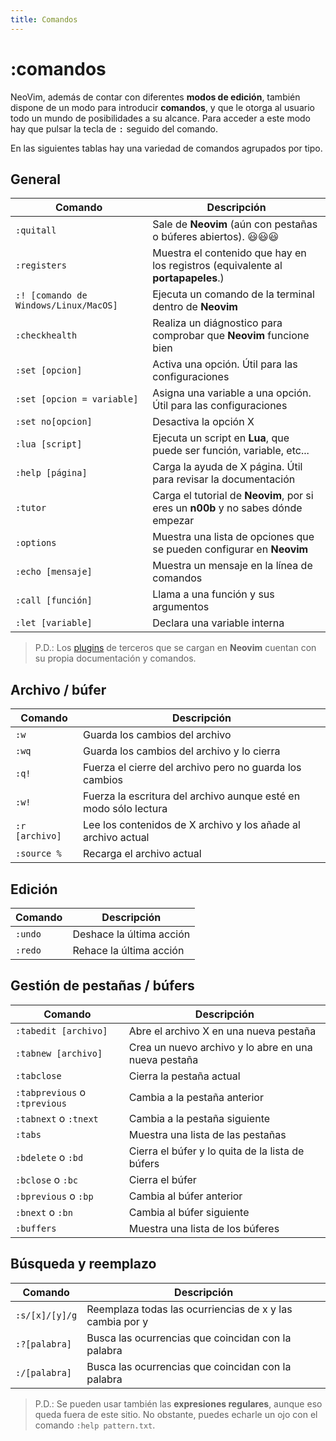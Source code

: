 ```yaml
---
title: Comandos
---
```


# :comandos

NeoVim, además de contar con diferentes **modos de edición**, también dispone de un modo para introducir **comandos**, y que le otorga al usuario todo un mundo de posibilidades a su alcance. Para acceder a este modo hay que pulsar la tecla de <kbd>:</kbd> seguido del comando.

En las siguientes tablas hay una variedad de comandos agrupados por tipo.

## General

| Comando                               | Descripción                                                                       |
| ------------------------------------- | --------------------------------------------------------------------------------- |
| `:quitall`                            | Sale de **Neovim** (aún con pestañas o búferes abiertos). 😃😃😃                  |
| `:registers`                          | Muestra el contenido que hay en los registros (equivalente al **portapapeles**.)  |
| `:! [comando de Windows/Linux/MacOS]` | Ejecuta un comando de la terminal dentro de **Neovim**                            |
| `:checkhealth`                        | Realiza un diágnostico para comprobar que **Neovim** funcione bien                |
| `:set [opcion]`                       | Activa una opción. Útil para las configuraciones                                  |
| `:set [opcion = variable]`            | Asigna una variable a una opción. Útil para las configuraciones                   |
| `:set no[opcion]`                     | Desactiva la opción X                                                             |
| `:lua [script]`                       | Ejecuta un script en **Lua**, que puede ser función, variable, etc...             |
| `:help [página]`                      | Carga la ayuda de X página. Útil para revisar la documentación                    |
| `:tutor`                              | Carga el tutorial de **Neovim**, por si eres un **n00b** y no sabes dónde empezar |
| `:options`                            | Muestra una lista de opciones que se pueden configurar en **Neovim**              |
| `:echo [mensaje]`                     | Muestra un mensaje en la línea de comandos                                        |
| `:call [función]`                     | Llama a una función y sus argumentos                                              |
| `:let [variable]`                     | Declara una variable interna                                                      |

> P.D.: Los [plugins](/plugins) de terceros que se cargan en **Neovim** cuentan con su propia documentación y comandos.

## Archivo / búfer

| Comando        | Descripción                                                      |
| -------------- | ---------------------------------------------------------------- |
| `:w`           | Guarda los cambios del archivo                                   |
| `:wq`          | Guarda los cambios del archivo y lo cierra                       |
| `:q!`          | Fuerza el cierre del archivo pero no guarda los cambios          |
| `:w!`          | Fuerza la escritura del archivo aunque esté en modo sólo lectura |
| `:r [archivo]` | Lee los contenidos de X archivo y los añade al archivo actual    |
| `:source %`    | Recarga el archivo actual                                        |

## Edición

| Comando | Descripción              |
| ------- | ------------------------ |
| `:undo` | Deshace la última acción |
| `:redo` | Rehace la última acción  |

## Gestión de pestañas / búfers

| Comando                       | Descripción                                          |
| ----------------------------- | ---------------------------------------------------- |
| `:tabedit [archivo]`          | Abre el archivo X en una nueva pestaña               |
| `:tabnew [archivo]`           | Crea un nuevo archivo y lo abre en una nueva pestaña |
| `:tabclose`                   | Cierra la pestaña actual                             |
| `:tabprevious` o `:tprevious` | Cambia a la pestaña anterior                         |
| `:tabnext` o `:tnext`         | Cambia a la pestaña siguiente                        |
| `:tabs`                       | Muestra una lista de las pestañas                    |
| `:bdelete` o `:bd`            | Cierra el búfer y lo quita de la lista de búfers     |
| `:bclose` o `:bc`             | Cierra el búfer                                      |
| `:bprevious` o `:bp`          | Cambia al búfer anterior                             |
| `:bnext` o `:bn`              | Cambia al búfer siguiente                            |
| `:buffers`                    | Muestra una lista de los búferes                     |

## Búsqueda y reemplazo

| Comando        | Descripción                                              |
| -------------- | -------------------------------------------------------- |
| `:s/[x]/[y]/g` | Reemplaza todas las ocurriencias de x y las cambia por y |
| `:?[palabra]`  | Busca las ocurrencias que coincidan con la palabra       |
| `:/[palabra]`  | Busca las ocurrencias que coincidan con la palabra       |

> P.D.: Se pueden usar también las **expresiones regulares**, aunque eso queda fuera de
> este sitio. No obstante, puedes echarle un ojo con el comando `:help pattern.txt`.

